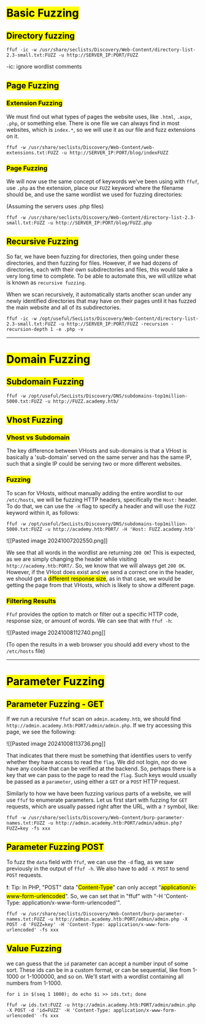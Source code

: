 # <mark class="hltr-pink">Basic Fuzzing</mark>
## <mark class="hltr-cyan">Directory fuzzing</mark>

```shell-session
ffuf -ic -w /usr/share/seclists/Discovery/Web-Content/directory-list-2.3-small.txt:FUZZ -u http://SERVER_IP:PORT/FUZZ
```

-ic: ignore wordlist comments


## <mark class="hltr-cyan">Page Fuzzing</mark>
### <mark class="hltr-orange">Extension Fuzzing</mark>

We must find out what types of pages the website uses, like `.html`, `.aspx`, `.php`, or something else.
There is one file we can always find in most websites, which is `index.*`, so we will use it as our file and fuzz extensions on it.
```shell-session
ffuf -w /usr/share/seclists/Discovery/Web-Content/web-extensions.txt:FUZZ -u http://SERVER_IP:PORT/blog/indexFUZZ
```

### <mark class="hltr-orange">Page Fuzzing</mark>

We will now use the same concept of keywords we've been using with `ffuf`, use `.php` as the extension, place our `FUZZ` keyword where the filename should be, and use the same wordlist we used for fuzzing directories:

(Assuming the servers uses .php files)

```shell-session
ffuf -w /usr/share/seclists/Discovery/Web-Content/directory-list-2.3-small.txt:FUZZ -u http://SERVER_IP:PORT/blog/FUZZ.php
```

## <mark class="hltr-cyan">Recursive Fuzzing</mark>

So far, we have been fuzzing for directories, then going under these directories, and then fuzzing for files. However, if we had dozens of directories, each with their own subdirectories and files, this would take a very long time to complete. To be able to automate this, we will utilize what is known as `recursive fuzzing`.

When we scan recursively, it automatically starts another scan under any newly identified directories that may have on their pages until it has fuzzed the main website and all of its subdirectories.

```shell-session
ffuf -ic -w /opt/useful/SecLists/Discovery/Web-Content/directory-list-2.3-small.txt:FUZZ -u http://SERVER_IP:PORT/FUZZ -recursion -recursion-depth 1 -e .php -v

```

---

# <mark class="hltr-pink">Domain Fuzzing</mark>

## <mark class="hltr-cyan">Subdomain Fuzzing</mark>

```shell-session
ffuf -w /opt/useful/SecLists/Discovery/DNS/subdomains-top1million-5000.txt:FUZZ -u http://FUZZ.academy.htb/
```

## <mark class="hltr-cyan">Vhost Fuzzing</mark>

### <mark class="hltr-orange">Vhost vs Subdomain</mark>

The key difference between VHosts and sub-domains is that a VHost is basically a 'sub-domain' served on the same server and has the same IP, such that a single IP could be serving two or more different websites.

### <mark class="hltr-orange">Fuzzing</mark>

To scan for VHosts, without manually adding the entire wordlist to our `/etc/hosts`, we will be fuzzing HTTP headers, specifically the `Host:` header. To do that, we can use the `-H` flag to specify a header and will use the `FUZZ` keyword within it, as follows:

```shell-session
ffuf -w /opt/useful/SecLists/Discovery/DNS/subdomains-top1million-5000.txt:FUZZ -u http://academy.htb:PORT/ -H 'Host: FUZZ.academy.htb'
```

![[Pasted image 20241007202550.png]]

We see that all words in the wordlist are returning `200 OK`! This is expected, as we are simply changing the header while visiting `http://academy.htb:PORT/`. So, we know that we will always get `200 OK`. However, if the VHost does exist and we send a correct one in the header, we should get a <mark class="hltr-red">different response size</mark>, as in that case, we would be getting the page from that VHosts, which is likely to show a different page.

### <mark class="hltr-orange">Filtering Results</mark>

`Ffuf` provides the option to match or filter out a specific HTTP code, response size, or amount of words. We can see that with `ffuf -h`:

![[Pasted image 20241008112740.png]]

(To open the results in a web browser you should add every vhost to the `/etc/hosts` file)

---

# <mark class="hltr-pink">Parameter Fuzzing</mark>

## <mark class="hltr-cyan">Parameter Fuzzing - GET</mark>

If we run a recursive `ffuf` scan on `admin.academy.htb`, we should find `http://admin.academy.htb:PORT/admin/admin.php`. If we try accessing this page, we see the following:

![[Pasted image 20241008113736.png]]

That indicates that there must be something that identifies users to verify whether they have access to read the `flag`. We did not login, nor do we have any cookie that can be verified at the backend. So, perhaps there is a key that we can pass to the page to read the `flag`. Such keys would usually be passed as a `parameter`, using either a `GET` or a `POST` HTTP request.

Similarly to how we have been fuzzing various parts of a website, we will use `ffuf` to enumerate parameters. Let us first start with fuzzing for `GET` requests, which are usually passed right after the URL, with a `?` symbol, like:

```shell-session
ffuf -w /usr/share/seclists/Discovery/Web-Content/burp-parameter-names.txt:FUZZ -u http://admin.academy.htb:PORT/admin/admin.php?FUZZ=key -fs xxx
```

## <mark class="hltr-cyan">Parameter Fuzzing POST</mark>

To fuzz the `data` field with `ffuf`, we can use the `-d` flag, as we saw previously in the output of `ffuf -h`. We also have to add `-X POST` to send `POST` requests.

❗: Tip: In PHP, "POST" data "<mark class="hltr-red">Content-Type</mark>" can only accept "<mark class="hltr-red">application/x-www-form-urlencoded</mark>". So, we can set that in "ffuf" with "-H 'Content-Type: application/x-www-form-urlencoded'".

```shell-session
ffuf -w /usr/share/seclists/Discovery/Web-Content/burp-parameter-names.txt:FUZZ -u http://admin.academy.htb:PORT/admin/admin.php -X POST -d 'FUZZ=key' -H 'Content-Type: application/x-www-form-urlencoded' -fs xxx
```


## <mark class="hltr-cyan">Value Fuzzing</mark>

we can guess that the `id` parameter can accept a number input of some sort. These ids can be in a custom format, or can be sequential, like from 1-1000 or 1-1000000, and so on. We'll start with a wordlist containing all numbers from 1-1000.

```shell-session
for i in $(seq 1 1000); do echo $i >> ids.txt; done
```

```shell-session
ffuf -w ids.txt:FUZZ -u http://admin.academy.htb:PORT/admin/admin.php -X POST -d 'id=FUZZ' -H 'Content-Type: application/x-www-form-urlencoded' -fs xxx
```

